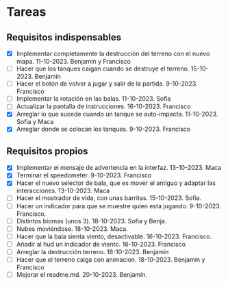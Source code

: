 # Tareas

## Requisitos indispensables

- [x] Implementar completamente la destrucción del terreno con el nuevo mapa. 11-10-2023. Benjamin y Francisco
- [ ] Hacer que los tanques caigan cuando se destruye el terreno. 15-10-2023. Benjamín
- [ ] Hacer el botón de volver a jugar y salir de la partida. 9-10-2023. Francisco
- [ ] Implementar la rotación en las balas. 11-10-2023. Sofia
- [ ] Actualizar la pantalla de instrucciones. 16-10-2023. Francisco
- [x] Arreglar lo que sucede cuando un tanque se auto-impacta. 11-10-2023. Sofia y Maca
- [x] Arreglar donde se colocan los tanques. 9-10-2023. Francisco

## Requisitos propios

- [x] Implementar el mensaje de advertencia en la interfaz. 13-10-2023. Maca
- [x] Terminar el speedometer. 9-10-2023. Francisco
- [x] Hacer el nuevo selector de bala, que es mover el antiguo y adaptar las interacciones. 13-10-2023. Maca
- [ ] Hacer el mostrador de vida, con unas barritas. 15-10-2023. Sofia.
- [ ] Hacer un indicador para que se muestre quien esta jugando. 9-10-2023. Francisco.
- [ ] Distintos biomas (unos 3). 18-10-2023. Sofia y Benja.
- [ ] Nubes moviéndose. 18-10-2023. Maca.
- [ ] Hacer que la bala sienta viento, desactivable. 16-10-2023. Francisco.
- [ ] Añadir al hud un indicador de viento. 16-10-2023. Francisco
- [ ] Arreglar la destrucción terreno. 18-10-2023. Benjamín
- [ ] Hacer que el terreno caiga con animacion. 18-10-2023. Benjamín y Francisco
- [ ] Mejorar el readme.md. 20-10-2023. Benjamín.
